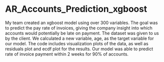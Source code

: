 # AR_Accounts_Prediction_xgboost

My team created an xgboost model using over 300 variables. The goal was to predict the pay rate of invoices, giving the company insight into which accounts would potentially be late on payment. The dataset was given to us by the client. We calculated a new variable, age, as the target variable for our model. The code includes visualization plots of the data, as well as residuals plot and ecdf plot for the results. Our model was able to predict rate of invoice payment within 2 weeks for 90% of accounts. 
